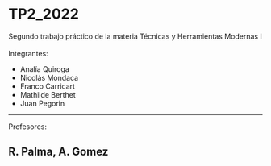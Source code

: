 # TP2_2022

Segundo trabajo práctico de la materia Técnicas y Herramientas Modernas I
<br>
<br>
Integrantes:
<ul>
  <li>Analía Quiroga</li>
  <li>Nicolás Mondaca</li>
  <li>Franco Carricart</li>
  <li>Mathilde Berthet</li>
  <li>Juan Pegorin</li>
</ul>
<hr>
Profesores:
<h2>R. Palma, A. Gomez </h2>

